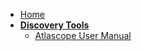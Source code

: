 - [Home](/ "Discovery Tools Guide") 
- **[Discovery Tools](/discovery-tools/)**
  - [Atlascope User Manual](/discovery-tools/atlascope.md "Atlascope User Manual")
